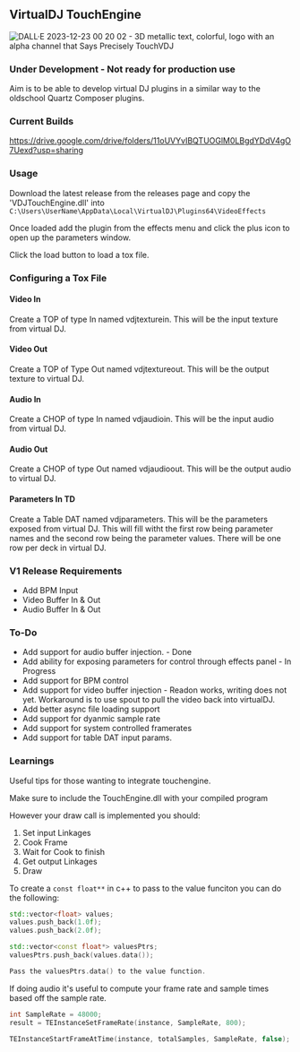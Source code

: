 ## VirtualDJ TouchEngine
![DALL·E 2023-12-23 00 20 02 - 3D metallic text, colorful, logo with an alpha channel that Says Precisely TouchVDJ ](https://github.com/medcelerate/VDJTouchEngine/assets/32549017/066ea319-96c9-48ad-be9b-c76c9765942a)

### Under Development - Not ready for production use

Aim is to be able to develop virtual DJ plugins in a similar way to the oldschool Quartz Composer plugins.

### Current Builds
https://drive.google.com/drive/folders/11oUVYvIBQTUOGlM0LBgdYDdV4gO7Uexd?usp=sharing
### Usage

Download the latest release from the releases page and copy the 'VDJTouchEngine.dll' into `C:\Users\UserName\AppData\Local\VirtualDJ\Plugins64\VideoEffects`

Once loaded add the plugin from the effects menu and click the plus icon to open up the parameters window.

Click the load button to load a tox file.

### Configuring a Tox File

#### Video In
Create a TOP of type In named vdjtexturein. This will be the input texture from virtual DJ.

#### Video Out
Create a TOP of Type Out named vdjtextureout. This will be the output texture to virtual DJ.

#### Audio In
Create a CHOP of type In named vdjaudioin. This will be the input audio from virtual DJ.

#### Audio Out
Create a CHOP of type Out named vdjaudioout. This will be the output audio to virtual DJ.

#### Parameters In TD
Create a Table DAT named vdjparameters. This will be the parameters exposed from virtual DJ.
This will fill witht the first row being parameter names and the second row being the parameter values.
There will be one row per deck in virtual DJ.

### V1 Release Requirements
- Add BPM Input
- Video Buffer In & Out
- Audio Buffer In & Out

### To-Do
- Add support for audio buffer injection. - Done
- Add ability for exposing parameters for control through effects panel - In Progress
- Add support for BPM control
- Add support for video buffer injection - Readon works, writing does not yet. Workaround is to use spout to pull the video back into virtualDJ.
- Add better async file loading support
- Add support for dyanmic sample rate
- Add support for system controlled framerates
- Add support for table DAT input params.

### Learnings

Useful tips for those wanting to integrate touchengine.

Make sure to include the TouchEngine.dll with your compiled program

However your draw call is implemented you should:

1. Set input Linkages
2. Cook Frame
3. Wait for Cook to finish
4. Get output Linkages
5. Draw


To create a `const float**` in c++ to pass to the value funciton you can do the following:

```c++
std::vector<float> values;
values.push_back(1.0f);
values.push_back(2.0f);

std::vector<const float*> valuesPtrs;
valuesPtrs.push_back(values.data());

Pass the valuesPtrs.data() to the value function.

```

If doing audio it's useful to compute your frame rate and sample times based off the sample rate.

```c++
int SampleRate = 48000;
result = TEInstanceSetFrameRate(instance, SampleRate, 800);

TEInstanceStartFrameAtTime(instance, totalSamples, SampleRate, false);

```
